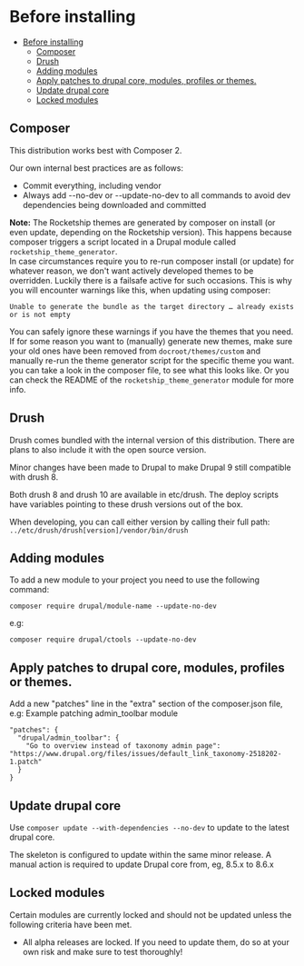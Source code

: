 # Before installing

- [Before installing](#before-installing)
  - [Composer](#composer)
  - [Drush](#drush)
  - [Adding modules](#adding-modules)
  - [Apply patches to drupal core, modules, profiles or themes.](#apply-patches-to-drupal-core-modules-profiles-or-themes)
  - [Update drupal core](#update-drupal-core)
  - [Locked modules](#locked-modules)

## Composer

This distribution works best with Composer 2.

Our own internal best practices are as follows:

- Commit everything, including vendor
- Always add --no-dev or --update-no-dev to all commands to avoid dev dependencies being downloaded and committed

**Note:**
The Rocketship themes are generated by composer on install (or even update, depending on the Rocketship version). This happens because composer triggers a script located in a Drupal module called `rocketship_theme_generator`.  <br />
In case circumstances require you to re-run composer install (or update) for whatever reason, we don't want actively developed themes to be overridden. Luckily there is a failsafe active for such occasions. This is why you will encounter warnings like this, when updating using composer: <br />
```
Unable to generate the bundle as the target directory … already exists or is not empty
```

You can safely ignore these warnings if you have the themes that you need. If for some reason you want to (manually) generate new themes, make sure your old ones have been removed from `docroot/themes/custom` and manually re-run the theme generator script for the specific theme you want. you can take a look in the composer file, to see what this looks like. Or you can check the README of the `rocketship_theme_generator` module for more info.


## Drush

Drush comes bundled with the internal version of this distribution. There are plans to also include
it with the open source version.

Minor changes have been made to Drupal to make Drupal 9 still compatible with drush 8.

Both drush 8 and drush 10 are available in etc/drush. The deploy scripts have variables
pointing to these drush versions out of the box.

When developing, you can call either version by calling their full path:
`../etc/drush/drush[version]/vendor/bin/drush`

## Adding modules

To add a new module to your project you need to use the following command:

```
composer require drupal/module-name --update-no-dev
```

e.g:

```
composer require drupal/ctools --update-no-dev
```

## Apply patches to drupal core, modules, profiles or themes.

Add a new "patches" line in the "extra" section of the composer.json file,
e.g: Example patching admin_toolbar module

```
"patches": {
  "drupal/admin_toolbar": {
    "Go to overview instead of taxonomy admin page": "https://www.drupal.org/files/issues/default_link_taxonomy-2518202-1.patch"
  }
}
```

## Update drupal core

Use `composer update --with-dependencies --no-dev` to update to the latest
drupal core.

The skeleton is configured to update within the same minor release. A manual
action is required to update Drupal core from, eg, 8.5.x to 8.6.x

## Locked modules

Certain modules are currently locked and should not be updated unless the
following criteria have been met.

- All alpha releases are locked. If you need to update them, do
so at your own risk and make sure to test thoroughly!
